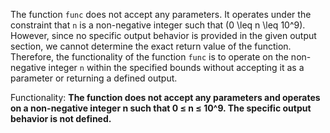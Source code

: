 The function `func` does not accept any parameters. It operates under the constraint that `n` is a non-negative integer such that \(0 \leq n \leq 10^9\). However, since no specific output behavior is provided in the given output section, we cannot determine the exact return value of the function. Therefore, the functionality of the function `func` is to operate on the non-negative integer `n` within the specified bounds without accepting it as a parameter or returning a defined output.

Functionality: **The function does not accept any parameters and operates on a non-negative integer n such that 0 ≤ n ≤ 10^9. The specific output behavior is not defined.**